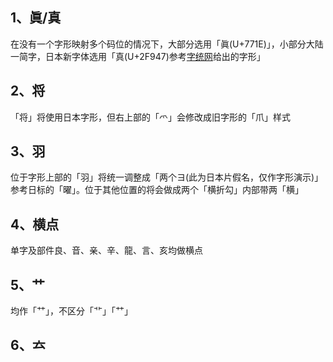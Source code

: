 ## 1、眞/真
在没有一个字形映射多个码位的情况下，大部分选用「眞(U+771E)」，小部分大陆一简字，日本新字体选用「真(U+2F947)参考[字统网](https://zi.tools/zi/%E7%9C%9F?from=%F0%AF%A5%87)给出的字形」
## 2、将
「将」将使用日本字形，但右上部的「爫」会修改成旧字形的「爪」样式
## 3、羽
位于字形上部的「羽」将统一调整成「两个ヨ(此为日本片假名，仅作字形演示)」参考日标的「曜」。位于其他位置的将会做成两个「横折勾」内部带两「横」
## 4、横点
单字及部件良、音、亲、辛、龍、言、亥均做横点
## 5、艹
均作「⺿」，不区分「⻀」「⺿」
## 6、𠫓
